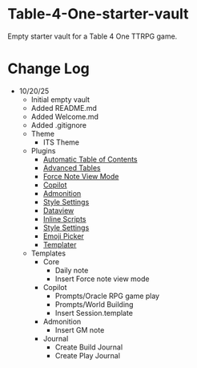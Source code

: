 # Table-4-One-starter-vault
Empty starter vault for a Table 4 One TTRPG game.

# Change Log

- 10/20/25
	- Initial empty vault
	- Added README.md
	- Added Welcome.md
	- Added .gitignore
	- Theme
		- ITS Theme
	- Plugins
		- [Automatic Table of Contents](obsidian://show-plugin?id=automatic-table-of-contents)
		- [Advanced Tables](obsidian://show-plugin?id=table-editor-obsidian)
		- [Force Note View Mode](obsidian://show-plugin?id=obsidian-view-mode-by-frontmatter)
		- [Copilot](obsidian://show-plugin?id=copilot)
		- [Admonition](obsidian://show-plugin?id=obsidian-admonition)
		- [Style Settings](obsidian://show-plugin?id=obsidian-style-settings)
		- [Dataview](obsidian://show-plugin?id=dataview)
		- [Inline Scripts](obsidian://show-plugin?id=obsidian-text-expander-js)
		- [Style Settings](obsidian://show-plugin?id=obsidian-style-settings)
		- [Emoji Picker](obsidian://show-plugin?id=emoji-picker)
		- [Templater](obsidian://show-plugin?id=templater-obsidian)
	- Templates
		- Core
			- Daily note
			- Insert Force note view mode
		- Copilot
			- Prompts/Oracle RPG game play
			- Prompts/World Building
			- Insert Session.template
		- Admonition
			- Insert GM note
		- Journal
			- Create Build Journal
			- Create Play Journal